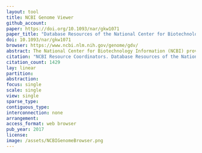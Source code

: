 ```yaml
---
layout: tool 
title: NCBI Genome Viewer
github_account: 
paper: https://doi.org/10.1093/nar/gkw1071
paper_title: "Database Resources of the National Center for Biotechnology Information"
doi: 10.1093/nar/gkw1071
browser: https://www.ncbi.nlm.nih.gov/genome/gdv/
abstract: The National Center for Biotechnology Information (NCBI) provides a large suite of online resources for biological information and data, including the GenBank® nucleic acid sequence database and the PubMed database of citations and abstracts for published life science journals. The Entrez system provides search and retrieval operations for most of these data from 37 distinct databases. The E-utilities serve as the programming interface for the Entrez system. Augmenting many of the Web applications are custom implementations of the BLAST program optimized to search specialized data sets. New resources released in the past year include iCn3D, MutaBind, and the Antimicrobial Resistance Gene Reference Database; and resources that were updated in the past year include My Bibliography, SciENcv, the Pathogen Detection Project, Assembly, Genome, the Genome Data Viewer, BLAST and PubChem. All of these resources can be accessed through the NCBI home page at www.ncbi.nlm.nih.gov.
citation: "NCBI Resource Coordinators. Database Resources of the National Center for Biotechnology Information. Nucleic Acids Res. 2017;45: D12–D17."
citation_count: 1429
lay: linear
partition: 
abstraction: 
focus: single
scale: single
view: single
sparse_type: 
contiguous_type: 
interconnection: none
arrangement: 
access_format: web browser
pub_year: 2017
license: 
image: /assets/NCBIGenomeBrowser.png
---
```

